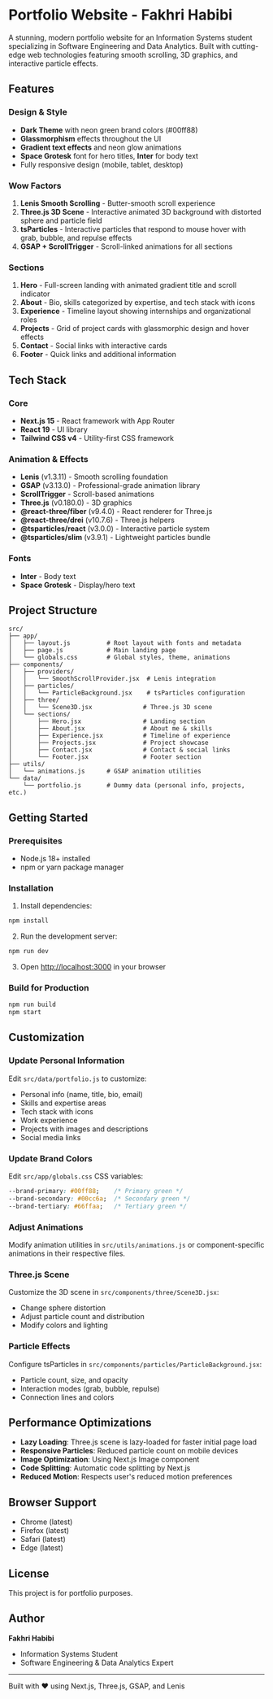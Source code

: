 # Portfolio Website - Fakhri Habibi

A stunning, modern portfolio website for an Information Systems student specializing in Software Engineering and Data Analytics. Built with cutting-edge web technologies featuring smooth scrolling, 3D graphics, and interactive particle effects.

## Features

### Design & Style
- **Dark Theme** with neon green brand colors (#00ff88)
- **Glassmorphism** effects throughout the UI
- **Gradient text effects** and neon glow animations
- **Space Grotesk** font for hero titles, **Inter** for body text
- Fully responsive design (mobile, tablet, desktop)

### Wow Factors
1. **Lenis Smooth Scrolling** - Butter-smooth scroll experience
2. **Three.js 3D Scene** - Interactive animated 3D background with distorted sphere and particle field
3. **tsParticles** - Interactive particles that respond to mouse hover with grab, bubble, and repulse effects
4. **GSAP + ScrollTrigger** - Scroll-linked animations for all sections

### Sections
1. **Hero** - Full-screen landing with animated gradient title and scroll indicator
2. **About** - Bio, skills categorized by expertise, and tech stack with icons
3. **Experience** - Timeline layout showing internships and organizational roles
4. **Projects** - Grid of project cards with glassmorphic design and hover effects
5. **Contact** - Social links with interactive cards
6. **Footer** - Quick links and additional information

## Tech Stack

### Core
- **Next.js 15** - React framework with App Router
- **React 19** - UI library
- **Tailwind CSS v4** - Utility-first CSS framework

### Animation & Effects
- **Lenis** (v1.3.11) - Smooth scrolling foundation
- **GSAP** (v3.13.0) - Professional-grade animation library
- **ScrollTrigger** - Scroll-based animations
- **Three.js** (v0.180.0) - 3D graphics
- **@react-three/fiber** (v9.4.0) - React renderer for Three.js
- **@react-three/drei** (v10.7.6) - Three.js helpers
- **@tsparticles/react** (v3.0.0) - Interactive particle system
- **@tsparticles/slim** (v3.9.1) - Lightweight particles bundle

### Fonts
- **Inter** - Body text
- **Space Grotesk** - Display/hero text

## Project Structure

```
src/
├── app/
│   ├── layout.js          # Root layout with fonts and metadata
│   ├── page.js            # Main landing page
│   └── globals.css        # Global styles, theme, animations
├── components/
│   ├── providers/
│   │   └── SmoothScrollProvider.jsx  # Lenis integration
│   ├── particles/
│   │   └── ParticleBackground.jsx    # tsParticles configuration
│   ├── three/
│   │   └── Scene3D.jsx              # Three.js 3D scene
│   └── sections/
│       ├── Hero.jsx                 # Landing section
│       ├── About.jsx                # About me & skills
│       ├── Experience.jsx           # Timeline of experience
│       ├── Projects.jsx             # Project showcase
│       ├── Contact.jsx              # Contact & social links
│       └── Footer.jsx               # Footer section
├── utils/
│   └── animations.js      # GSAP animation utilities
└── data/
    └── portfolio.js       # Dummy data (personal info, projects, etc.)
```

## Getting Started

### Prerequisites
- Node.js 18+ installed
- npm or yarn package manager

### Installation

1. Install dependencies:
```bash
npm install
```

2. Run the development server:
```bash
npm run dev
```

3. Open [http://localhost:3000](http://localhost:3000) in your browser

### Build for Production

```bash
npm run build
npm start
```

## Customization

### Update Personal Information

Edit `src/data/portfolio.js` to customize:
- Personal info (name, title, bio, email)
- Skills and expertise areas
- Tech stack with icons
- Work experience
- Projects with images and descriptions
- Social media links

### Update Brand Colors

Edit `src/app/globals.css` CSS variables:
```css
--brand-primary: #00ff88;    /* Primary green */
--brand-secondary: #00cc6a;  /* Secondary green */
--brand-tertiary: #66ffaa;   /* Tertiary green */
```

### Adjust Animations

Modify animation utilities in `src/utils/animations.js` or component-specific animations in their respective files.

### Three.js Scene

Customize the 3D scene in `src/components/three/Scene3D.jsx`:
- Change sphere distortion
- Adjust particle count and distribution
- Modify colors and lighting

### Particle Effects

Configure tsParticles in `src/components/particles/ParticleBackground.jsx`:
- Particle count, size, and opacity
- Interaction modes (grab, bubble, repulse)
- Connection lines and colors

## Performance Optimizations

- **Lazy Loading**: Three.js scene is lazy-loaded for faster initial page load
- **Responsive Particles**: Reduced particle count on mobile devices
- **Image Optimization**: Using Next.js Image component
- **Code Splitting**: Automatic code splitting by Next.js
- **Reduced Motion**: Respects user's reduced motion preferences

## Browser Support

- Chrome (latest)
- Firefox (latest)
- Safari (latest)
- Edge (latest)

## License

This project is for portfolio purposes.

## Author

**Fakhri Habibi**
- Information Systems Student
- Software Engineering & Data Analytics Expert

---

Built with ❤️ using Next.js, Three.js, GSAP, and Lenis
